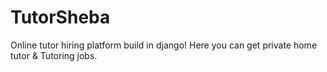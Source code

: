 # TutorSheba
Online tutor hiring platform build in django!
Here you can get private home tutor & Tutoring jobs.
